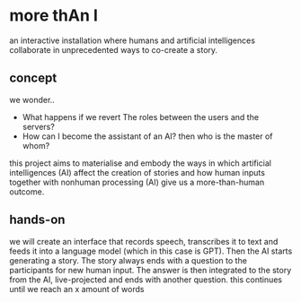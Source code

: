 # more thAn I  
an interactive installation where humans and artificial intelligences collaborate in unprecedented ways to co-create a story.  

## concept  
we wonder..  
- What happens if we revert The roles between the users and the servers?  
- How can I become the assistant of an AI? then who is the master of whom?  

this project aims to materialise and embody the ways in which artificial intelligences (AI) affect the creation of stories and how human inputs together with nonhuman processing (AI) give us a more-than-human outcome.   


## hands-on  
we will create an interface that records speech, transcribes it to text and feeds it into a language model (which in this case is GPT). Then the AI starts generating a story. The story always ends with a question to the participants for new human input. The answer is then integrated to the story from the AI, live-projected and ends with another question. this continues until we reach an x amount of words

